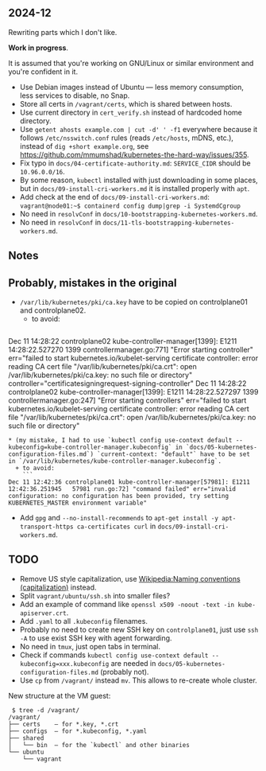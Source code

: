 ## 2024-12

Rewriting parts which I don't like.

**Work in progress**.

It is assumed that you're working on GNU/Linux or similar environment and you're confident in it.

* Use Debian images instead of Ubuntu — less memory consumption, less services to disable, no Snap.
* Store all certs in `/vagrant/certs`, which is shared between hosts.
* Use current directory in `cert_verify.sh` instead of hardcoded home directory.
* Use `getent ahosts example.com | cut -d' ' -f1` everywhere because it follows `/etc/nsswitch.conf` rules (reads `/etc/hosts`, mDNS, etc.), instead of `dig +short example.org`, see https://github.com/mmumshad/kubernetes-the-hard-way/issues/355.
* Fix typo in `docs/04-certificate-authority.md`: `SERVICE_CIDR` should be `10.96.0.0/16`.
* By some reason, `kubectl` installed with just downloading in some places, but in `docs/09-install-cri-workers.md` it is installed properly with `apt`.
* Add check at the end of `docs/09-install-cri-workers.md`: `vagrant@node01:~$ containerd config dump|grep -i SystemdCgroup`
* No need in `resolvConf` in `docs/10-bootstrapping-kubernetes-workers.md`.
* No need in `resolvConf` in `docs/11-tls-bootstrapping-kubernetes-workers.md`.


## Notes

## Probably, mistakes in the original

* `/var/lib/kubernetes/pki/ca.key` have to be copied on controlplane01 and controlplane02.
  + to avoid:
    ```
Dec 11 14:28:22 controlplane02 kube-controller-manager[1399]: E1211 14:28:22.527270    1399 controllermanager.go:771] "Error starting controller" err="failed to start kubernetes.io/kubelet-serving certificate controller: error reading CA cert file \"/var/lib/kubernetes/pki/ca.crt\": open /var/lib/kubernetes/pki/ca.key: no such file or directory" controller="certificatesigningrequest-signing-controller"
Dec 11 14:28:22 controlplane02 kube-controller-manager[1399]: E1211 14:28:22.527297    1399 controllermanager.go:247] "Error starting controllers" err="failed to start kubernetes.io/kubelet-serving certificate controller: error reading CA cert file \"/var/lib/kubernetes/pki/ca.crt\": open /var/lib/kubernetes/pki/ca.key: no such file or directory"
```
* (my mistake, I had to use `kubectl config use-context default --kubeconfig=kube-controller-manager.kubeconfig` in `docs/05-kubernetes-configuration-files.md`) `current-context: "default"` have to be set in `/var/lib/kubernetes/kube-controller-manager.kubeconfig`.
  + to avoid:
    ```
Dec 11 12:42:36 controlplane01 kube-controller-manager[57981]: E1211 12:42:36.251945   57981 run.go:72] "command failed" err="invalid configuration: no configuration has been provided, try setting KUBERNETES_MASTER environment variable"
```
* Add `gpg` and `--no-install-recommends` to `apt-get install -y apt-transport-https ca-certificates curl` in `docs/09-install-cri-workers.md`.

## TODO

* Remove US style capitalization, use [Wikipedia:Naming conventions (capitalization)](https://en.wikipedia.org/wiki/Wikipedia:Naming_conventions_(capitalization)) instead.
* Split `vagrant/ubuntu/ssh.sh` into smaller files?
* Add an example of command like `openssl x509 -noout -text -in kube-apiserver.crt`.
* Add `.yaml` to all `.kubeconfig` filenames.
* Probably no need to create new SSH key on `controlplane01`, just use `ssh -A` to use exist SSH key with agent forwarding.
* No need in `tmux`, just open tabs in terminal.
* Check if commands `kubectl config use-context default --kubeconfig=xxx.kubeconfig` are needed in `docs/05-kubernetes-configuration-files.md` (probably not).
* Use `cp` from `/vagrant/` instead `mv`. This allows to re-create whole cluster.

New structure at the VM guest:

```
 $ tree -d /vagrant/
/vagrant/
├── certs    — for *.key, *.crt
├── configs  — for *.kubeconfig, *.yaml
├── shared
│   └── bin  — for the `kubectl` and other binaries
└── ubuntu
    └── vagrant
```
